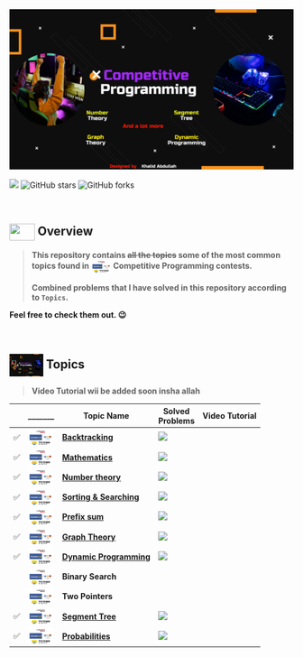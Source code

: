 <img alt="Coding" src="assets/cp banner.jpeg">

![](https://img.shields.io/badge/Competitive-%20Programming-%23E60023.svg)
![GitHub stars](https://img.shields.io/github/stars/khalid586/Competitive-programming-Topics) 
![GitHub forks](https://img.shields.io/github/forks/khalid586/Competitive-programming-Topics) 

<br>

## <img src = "https://cdn.dribbble.com/users/1138721/screenshots/10809828/media/478d32b2e65c8c3194b7f2154e179231.gif" align = "center" width = "45px" height = "30px"> Overview

>**This repository contains <del>all the topics</del> some of the most common topics found in <img src = "assets/mix.png" align = "center" width = "36px" height = "24px"> Competitive Programming contests.<br><br>
Combined problems that I have solved in this repository according to `Topics`.**


**Feel free to check them out. 😉**

<br>


## <img src = "assets/cp banner.jpeg" align = "center" width = "60px" height = "40px"> Topics

> **Video Tutorial wii be added soon insha allah**

| |_______|Topic Name|Solved<br>Problems|Video Tutorial|
|-|-------|----------|------------------|--------|
|✅| <img src = "assets/mix.png" align = "center" width = "45px" height = "30px"> |[**Backtracking**](https://github.com/khalid586/Competitive-programming-Topics/tree/main/Backtracking)| ![](https://img.shields.io/badge/01-%23E60023.svg?style=flat) |  |
|✅| <img src = "assets/mix.png" align = "center" width = "45px" height = "30px"> |[**Mathematics**](https://github.com/khalid586/Competitive-programming-Topics/tree/main/Mathematics)| ![](https://img.shields.io/badge/10-%23E60023.svg?style=flat)|  |
|✅| <img src = "assets/mix.png" align = "center" width = "45px" height = "30px"> |[**Number theory**](https://github.com/khalid586/Competitive-programming-Topics/tree/main/Number%20Theory)| ![](https://img.shields.io/badge/20-%23E60023.svg?style=flat)|  |
|✅| <img src = "assets/mix.png" align = "center" width = "45px" height = "30px"> |[**Sorting & Searching**](https://github.com/khalid586/Competitive-programming-Topics/tree/main/Sorting%20and%20Searching)| ![](https://img.shields.io/badge/10-%23E60023.svg?style=flat)|  |
|✅| <img src = "assets/mix.png" align = "center" width = "45px" height = "30px"> |[**Prefix sum**](https://github.com/khalid586/Competitive-programming-Topics/tree/main/Prefix%20sum)|![](https://img.shields.io/badge/01-%23E60023.svg?style=flat)|  |
|✅| <img src = "assets/mix.png" align = "center" width = "45px" height = "30px"> |[**Graph Theory**](https://github.com/khalid586/Competitive-programming-Topics/tree/main/Graph%20theory)|  ![](https://img.shields.io/badge/28-%23E60023.svg?style=flat)| |
|✅| <img src = "assets/mix.png" align = "center" width = "45px" height = "30px"> |[**Dynamic Programming**](https://github.com/khalid586/Competitive-programming-Topics/tree/main/Dynamic%20programming)| ![](https://img.shields.io/badge/08-%23E60023.svg?style=flat)|   |
|| <img src = "assets/mix.png" align = "center" width = "45px" height = "30px"> |**Binary Search**| |  |
|| <img src = "assets/mix.png" align = "center" width = "45px" height = "30px"> |**Two Pointers**| |  |
|✅| <img src = "assets/mix.png" align = "center" width = "45px" height = "30px"> |[**Segment Tree**](https://github.com/khalid586/Competitive-programming-Topics/tree/main/Segment%20tree)| ![](https://img.shields.io/badge/04-%23E60023.svg?style=flat) |   |
|✅| <img src = "assets/mix.png" align = "center" width = "45px" height = "30px"> |[**Probabilities**](https://github.com/khalid586/Competitive-programming-Topics/tree/main/Probabilities)| ![](https://img.shields.io/badge/01-%23E60023.svg?style=flat)|  |
